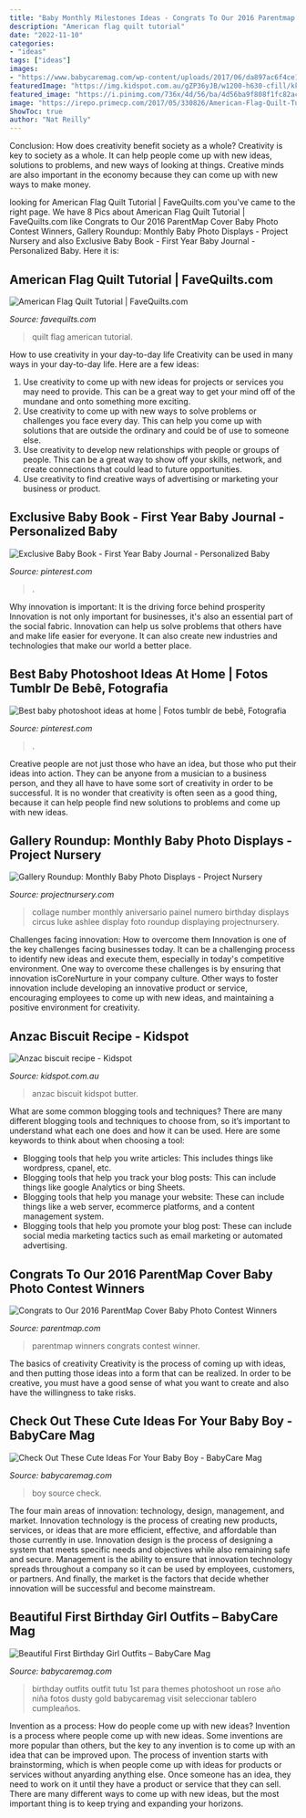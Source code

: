 ```yaml
---
title: "Baby Monthly Milestones Ideas - Congrats To Our 2016 Parentmap Cover Baby Photo Contest Winners"
description: "American flag quilt tutorial"
date: "2022-11-10"
categories:
- "ideas"
tags: ["ideas"]
images:
- "https://www.babycaremag.com/wp-content/uploads/2017/06/da897ac6f4ce19508d9aead185799270.jpg"
featuredImage: "https://img.kidspot.com.au/gZP36yJB/w1200-h630-cfill/kk/2016/01/564-502839-1.jpg"
featured_image: "https://i.pinimg.com/736x/4d/56/ba/4d56ba9f808f1fc82acfba05475085ed.jpg"
image: "https://irepo.primecp.com/2017/05/330826/American-Flag-Quilt-Tutorial_ExtraLarge700_ID-2236797.jpg?v=2236797"
ShowToc: true
author: "Nat Reilly"
---
```



Conclusion: How does creativity benefit society as a whole?
Creativity is key to society as a whole. It can help people come up with new ideas, solutions to problems, and new ways of looking at things. Creative minds are also important in the economy because they can come up with new ways to make money.

	

		
looking for American Flag Quilt Tutorial | FaveQuilts.com you've came to the right page. We have 8 Pics about American Flag Quilt Tutorial | FaveQuilts.com like Congrats to Our 2016 ParentMap Cover Baby Photo Contest Winners, Gallery Roundup: Monthly Baby Photo Displays - Project Nursery and also Exclusive Baby Book - First Year Baby Journal - Personalized Baby. Here it is:
		
    
## American Flag Quilt Tutorial | FaveQuilts.com

<img loading=lazy src="https://irepo.primecp.com/2017/05/330826/American-Flag-Quilt-Tutorial_ExtraLarge700_ID-2236797.jpg?v=2236797" onerror="this.onerror=null;this.src='https://tse3.mm.bing.net/th?id=OIP.AzUS2ux9d7s9AAex_Dk0SQHaJf&amp;pid=15.1';" alt="American Flag Quilt Tutorial | FaveQuilts.com">

_Source: favequilts.com_

>quilt flag american tutorial. 

	

How to use creativity in your day-to-day life
Creativity can be used in many ways in your day-to-day life. Here are a few ideas: 
1. Use creativity to come up with new ideas for projects or services you may need to provide. This can be a great way to get your mind off of the mundane and onto something more exciting. 
2. Use creativity to come up with new ways to solve problems or challenges you face every day. This can help you come up with solutions that are outside the ordinary and could be of use to someone else. 
3. Use creativity to develop new relationships with people or groups of people. This can be a great way to show off your skills, network, and create connections that could lead to future opportunities. 
4. Use creativity to find creative ways of advertising or marketing your business or product.

    
## Exclusive Baby Book - First Year Baby Journal - Personalized Baby

<img loading=lazy src="https://i.pinimg.com/736x/5d/49/be/5d49beabcb6b7bcfbee80711b8fc1bc9.jpg" onerror="this.onerror=null;this.src='https://tse2.mm.bing.net/th?id=OIP.c0Nssn6O5qs3DRj53XR_ewHaIO&amp;pid=15.1';" alt="Exclusive Baby Book - First Year Baby Journal - Personalized Baby">

_Source: pinterest.com_

>. 

	

Why innovation is important: It is the driving force behind prosperity
Innovation is not only important for businesses, it's also an essential part of the social fabric. Innovation can help us solve problems that others have and make life easier for everyone. It can also create new industries and technologies that make our world a better place.

    
## Best Baby Photoshoot Ideas At Home | Fotos Tumblr De Bebê, Fotografia

<img loading=lazy src="https://i.pinimg.com/736x/4d/56/ba/4d56ba9f808f1fc82acfba05475085ed.jpg" onerror="this.onerror=null;this.src='https://tse2.mm.bing.net/th?id=OIP.HgGNWBKBSbP1IkUP-1yL9wHaLH&amp;pid=15.1';" alt="Best baby photoshoot ideas at home | Fotos tumblr de bebê, Fotografia">

_Source: pinterest.com_

>. 

	

Creative people are not just those who have an idea, but those who put their ideas into action. They can be anyone from a musician to a business person, and they all have to have some sort of creativity in order to be successful. It is no wonder that creativity is often seen as a good thing, because it can help people find new solutions to problems and come up with new ideas.

    
## Gallery Roundup: Monthly Baby Photo Displays - Project Nursery

<img loading=lazy src="https://projectnursery.com/wp-content/uploads/2013/07/IMG_3834-682x1024.jpg" onerror="this.onerror=null;this.src='https://tse2.mm.bing.net/th?id=OIP.gceFJaM-iPuJADav8yOlDwHaLH&amp;pid=15.1';" alt="Gallery Roundup: Monthly Baby Photo Displays - Project Nursery">

_Source: projectnursery.com_

>collage number monthly aniversario painel numero birthday displays circus luke ashlee display foto roundup displaying projectnursery. 

	

Challenges facing innovation: How to overcome them
Innovation is one of the key challenges facing businesses today. It can be a challenging process to identify new ideas and execute them, especially in today's competitive environment. One way to overcome these challenges is by ensuring that innovation isCoreNurture in your company culture. Other ways to foster innovation include developing an innovative product or service, encouraging employees to come up with new ideas, and maintaining a positive environment for creativity.

    
## Anzac Biscuit Recipe - Kidspot

<img loading=lazy src="https://img.kidspot.com.au/gZP36yJB/w1200-h630-cfill/kk/2016/01/564-502839-1.jpg" onerror="this.onerror=null;this.src='https://tse3.mm.bing.net/th?id=OIP.OwASXfOxCggxGoj4RUBxWQHaEc&amp;pid=15.1';" alt="Anzac biscuit recipe - Kidspot">

_Source: kidspot.com.au_

>anzac biscuit kidspot butter. 

	

What are some common blogging tools and techniques?
There are many different blogging tools and techniques to choose from, so it’s important to understand what each one does and how it can be used. Here are some keywords to think about when choosing a tool:
- Blogging tools that help you write articles: This includes things like wordpress, cpanel, etc.
- Blogging tools that help you track your blog posts: This can include things like google Analytics or bing Sheets.
- Blogging tools that help you manage your website: These can include things like a web server, ecommerce platforms, and a content management system. 
- Blogging tools that help you promote your blog post: These can include social media marketing tactics such as email marketing or automated advertising.

    
## Congrats To Our 2016 ParentMap Cover Baby Photo Contest Winners

<img loading=lazy src="http://www.parentmap.com/images/article/8779/10413953_1659442550981938_762424044_n_1_.jpg" onerror="this.onerror=null;this.src='https://tse4.mm.bing.net/th?id=OIP.qd47cHoh9Z6AsOajTt_6vAHaHa&amp;pid=15.1';" alt="Congrats to Our 2016 ParentMap Cover Baby Photo Contest Winners">

_Source: parentmap.com_

>parentmap winners congrats contest winner. 

	

The basics of creativity
Creativity is the process of coming up with ideas, and then putting those ideas into a form that can be realized. In order to be creative, you must have a good sense of what you want to create and also have the willingness to take risks.

    
## Check Out These Cute Ideas For Your Baby Boy - BabyCare Mag

<img loading=lazy src="https://www.babycaremag.com/wp-content/uploads/2017/06/da897ac6f4ce19508d9aead185799270.jpg" onerror="this.onerror=null;this.src='https://tse4.mm.bing.net/th?id=OIP.GexJVHHhGla3V-uCspE5agHaLH&amp;pid=15.1';" alt="Check Out These Cute Ideas For Your Baby Boy - BabyCare Mag">

_Source: babycaremag.com_

>boy source check. 

	

The four main areas of innovation: technology, design, management, and market.
Innovation technology is the process of creating new products, services, or ideas that are more efficient, effective, and affordable than those currently in use. Innovation design is the process of designing a system that meets specific needs and objectives while also remaining safe and secure. Management is the ability to ensure that innovation technology spreads throughout a company so it can be used by employees, customers, or partners. And finally, the market is the factors that decide whether innovation will be successful and become mainstream.

    
## Beautiful First Birthday Girl Outfits – BabyCare Mag

<img loading=lazy src="https://www.babycaremag.com/wp-content/uploads/2018/01/First-Birthday-Baby-Girl-Outfit-4.jpg" onerror="this.onerror=null;this.src='https://tse1.mm.bing.net/th?id=OIP.STi6hx3MULrn7YLdm48plwHaLF&amp;pid=15.1';" alt="Beautiful First Birthday Girl Outfits – BabyCare Mag">

_Source: babycaremag.com_

>birthday outfits outfit tutu 1st para themes photoshoot un rose año niña fotos dusty gold babycaremag visit seleccionar tablero cumpleaños. 

	

Invention as a process: How do people come up with new ideas?
Invention is a process where people come up with new ideas. Some inventions are more popular than others, but the key to any invention is to come up with an idea that can be improved upon. The process of invention starts with brainstorming, which is when people come up with ideas for products or services without anyarding anything else. Once someone has an idea, they need to work on it until they have a product or service that they can sell. There are many different ways to come up with new ideas, but the most important thing is to keep trying and expanding your horizons.

